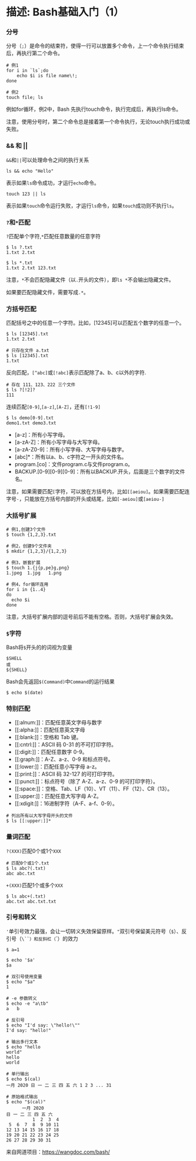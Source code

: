 

# 描述: Bash基础入门（1）



### 分号
分号（`;`）是命令的结束符，使得一行可以放置多个命令，上一个命令执行结束后，再执行第二个命令。
```
# 例1
for i in `ls`;do 
    echo $i is file name\!;
done

# 例2
touch file; ls
```
例如for循环，例2中，Bash 先执行touch命令，执行完成后，再执行ls命令。

注意，使用分号时，第二个命令总是接着第一个命令执行，无论touch执行成功或失败。

### && 和 ||

`&&`和`||`可以处理命令之间的执行关系
```
ls && echo "Hello"
```
表示如果`ls`命令成功，才运行`echo`命令。
```
touch 123 || ls
```
表示如果`touch`命令运行失败，才运行`ls`命令，如果`touch`成功则不执行`ls`。

### `?`和`*`匹配

`?`匹配单个字符,`*`匹配任意数量的任意字符
```
$ ls ?.txt
1.txt 2.txt

$ ls *.txt
1.txt 2.txt 123.txt
```
注意，`*`不会匹配隐藏文件（以`.`开头的文件），即`ls *`不会输出隐藏文件。

如果要匹配隐藏文件，需要写成`.*`。

### 方括号匹配
匹配括号之中的任意一个字符。比如，[12345]可以匹配五个数字的任意一个。
```
$ ls [12345].txt
1.txt 2.txt

# 只存在文件 a.txt
$ ls [12345].txt
1.txt
```

反向匹配，`[^abc]`或`[!abc]`表示匹配除了a、b、c以外的字符.
```
# 存在 111、123、222 三个文件
$ ls ?[!2]?
111
```

连续匹配`[0-9]`,`[a-z]`,`[A-Z]`，还有`[!1-9]`
```
$ ls demo[0-9].txt
demo1.txt demo3.txt
```
* [a-z]：所有小写字母。
* [a-zA-Z]：所有小写字母与大写字母。
* [a-zA-Z0-9]：所有小写字母、大写字母与数字。
* [abc]*：所有以a、b、c字符之一开头的文件名。
* program.[co]：文件program.c与文件program.o。
* BACKUP.[0-9][0-9][0-9]：所有以BACKUP.开头，后面是三个数字的文件名。

注意，如果需要匹配`[`字符，可以放在方括号内，比如`[[aeiou]`。如果需要匹配连字号`-`，只能放在方括号内部的开头或结尾，比如`[-aeiou]`或`[aeiou-]`

### 大括号扩展
```
# 例1,创建3个文件
$ touch {1,2,3}.txt

# 例2，创建9个文件夹
$ mkdir {1,2,3}/{1,2,3}

# 例3，嵌套扩展
$ touch 1.{j{p,pe}g,png}
1.jpeg  1.jpg   1.png

# 例4，for循环连用
for i in {1..4}
do
  echo $i
done

```
注意，大括号扩展内部的逗号前后不能有空格。否则，大括号扩展会失效。

### `$`字符
Bash将`$`开头的的词视为变量

```
$SHELL
或
${SHELL}
```

Bash会先返回`$(Command)`中`Command`的运行结果
```
$ echo $(date)
```

### 特别匹配
* [[:alnum:]]：匹配任意英文字母与数字
* [[:alpha:]]：匹配任意英文字母
* [[:blank:]]：空格和 Tab 键。
* [[:cntrl:]]：ASCII 码 0-31 的不可打印字符。
* [[:digit:]]：匹配任意数字 0-9。
* [[:graph:]]：A-Z、a-z、0-9 和标点符号。
* [[:lower:]]：匹配任意小写字母 a-z。
* [[:print:]]：ASCII 码 32-127 的可打印字符。
* [[:punct:]]：标点符号（除了 A-Z、a-z、0-9 的可打印字符）。
* [[:space:]]：空格、Tab、LF（10）、VT（11）、FF（12）、CR（13）。
* [[:upper:]]：匹配任意大写字母 A-Z。
* [[:xdigit:]]：16进制字符（A-F、a-f、0-9）。
```
# 列出所有以大写字母开头的文件
$ ls [[:upper:]]*
```

### 量词匹配
`?(XXX)`匹配0个或1个`XXX`
```
# 匹配0个或1个.txt
$ ls abc?(.txt)
abc abc.txt
```
`+(XXX)`匹配1个或多个`XXX`
```
$ ls abc+(.txt)
abc.txt abc.txt.txt
```

### 引号和转义
`'`单引号效力最强，会让一切转义失效保留原样。`"`双引号保留美元符号（`$`）、反引号（`\``）和反斜杠（`\`）的效力
```
$ a=1

$ echo '$a'
$a

# 双引号使用变量
$ echo "$a"
1

# -e 参数转义
$ echo -e "a\tb"
a	b

# 反引号
$ echo "I'd say: \"hello!\""
I'd say: "hello!"

# 输出多行文本
$ echo "hello
world"
hello
world

# 单行输出
$ echo $(cal)
一月 2020 日 一 二 三 四 五 六 1 2 3 ... 31

# 原始格式输出
$ echo "$(cal)"
      一月 2020
日 一 二 三 四 五 六
          1  2  3  4
 5  6  7  8  9 10 11
12 13 14 15 16 17 18
19 20 21 22 23 24 25
26 27 28 29 30 31
```

来自网道项目：https://wangdoc.com/bash/

